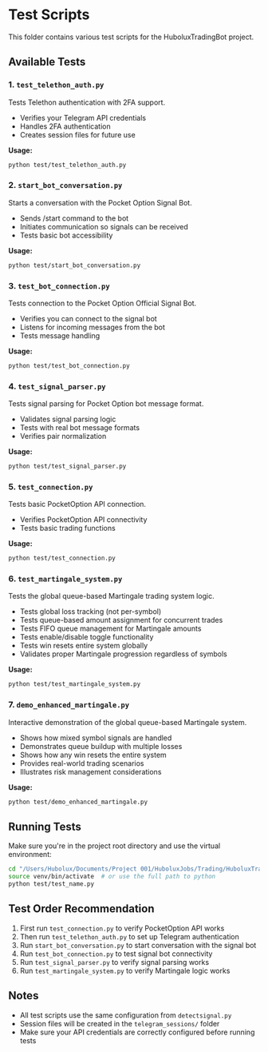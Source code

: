 # Test Scripts

This folder contains various test scripts for the HuboluxTradingBot project.

## Available Tests

### 1. `test_telethon_auth.py`

Tests Telethon authentication with 2FA support.

- Verifies your Telegram API credentials
- Handles 2FA authentication
- Creates session files for future use

**Usage:**

```bash
python test/test_telethon_auth.py
```

### 2. `start_bot_conversation.py`

Starts a conversation with the Pocket Option Signal Bot.

- Sends /start command to the bot
- Initiates communication so signals can be received
- Tests basic bot accessibility

**Usage:**

```bash
python test/start_bot_conversation.py
```

### 3. `test_bot_connection.py`

Tests connection to the Pocket Option Official Signal Bot.

- Verifies you can connect to the signal bot
- Listens for incoming messages from the bot
- Tests message handling

**Usage:**

```bash
python test/test_bot_connection.py
```

### 4. `test_signal_parser.py`

Tests signal parsing for Pocket Option bot message format.

- Validates signal parsing logic
- Tests with real bot message formats
- Verifies pair normalization

**Usage:**

```bash
python test/test_signal_parser.py
```

### 5. `test_connection.py`

Tests basic PocketOption API connection.

- Verifies PocketOption API connectivity
- Tests basic trading functions

**Usage:**

```bash
python test/test_connection.py
```

### 6. `test_martingale_system.py`

Tests the global queue-based Martingale trading system logic.

- Tests global loss tracking (not per-symbol)
- Tests queue-based amount assignment for concurrent trades
- Tests FIFO queue management for Martingale amounts
- Tests enable/disable toggle functionality
- Tests win resets entire system globally
- Validates proper Martingale progression regardless of symbols

**Usage:**

```bash
python test/test_martingale_system.py
```

### 7. `demo_enhanced_martingale.py`

Interactive demonstration of the global queue-based Martingale system.

- Shows how mixed symbol signals are handled
- Demonstrates queue buildup with multiple losses
- Shows how any win resets the entire system
- Provides real-world trading scenarios
- Illustrates risk management considerations

**Usage:**

```bash
python test/demo_enhanced_martingale.py
```

## Running Tests

Make sure you're in the project root directory and use the virtual environment:

```bash
cd "/Users/Hubolux/Documents/Project 001/HuboluxJobs/Trading/HuboluxTradingBot"
source venv/bin/activate  # or use the full path to python
python test/test_name.py
```

## Test Order Recommendation

1. First run `test_connection.py` to verify PocketOption API works
2. Then run `test_telethon_auth.py` to set up Telegram authentication
3. Run `start_bot_conversation.py` to start conversation with the signal bot
4. Run `test_bot_connection.py` to test signal bot connectivity
5. Run `test_signal_parser.py` to verify signal parsing works
6. Run `test_martingale_system.py` to verify Martingale logic works

## Notes

- All test scripts use the same configuration from `detectsignal.py`
- Session files will be created in the `telegram_sessions/` folder
- Make sure your API credentials are correctly configured before running tests

